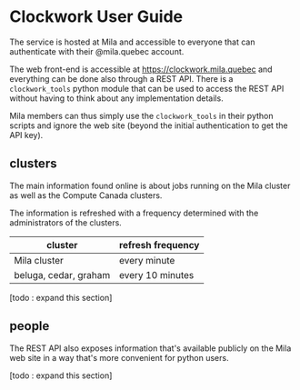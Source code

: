 # Clockwork User Guide

The service is hosted at Mila and accessible to everyone that can authenticate
with their @mila.quebec account.

The web front-end is accessible at https://clockwork.mila.quebec 
and everything can be done also through a REST API.
There is a `clockwork_tools` python module that can be used to access the REST API
without having to think about any implementation details.

Mila members can thus simply use the `clockwork_tools` in their python scripts
and ignore the web site (beyond the initial authentication to get the API key).

## clusters

The main information found online is about jobs running on the Mila cluster as well as the Compute Canada clusters.

The information is refreshed with a frequency determined with the administrators
of the clusters.

|cluster| refresh frequency |
|-------|-------------------|
| Mila cluster | every minute |
| beluga, cedar, graham | every 10 minutes |

[todo : expand this section]

## people

The REST API also exposes information that's available publicly
on the Mila web site in a way that's more convenient for python users.

[todo : expand this section]

